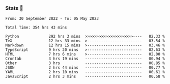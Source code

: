 ### Stats 👋
<!--START_SECTION:waka-->

```text
From: 30 September 2022 - To: 05 May 2023

Total Time: 354 hrs 43 mins

Python             292 hrs 3 mins  >>>>>>>>>>>>>>>>>>>>>----   82.33 %
TeX                12 hrs 33 mins  >------------------------   03.54 %
Markdown           12 hrs 15 mins  >------------------------   03.46 %
TypeScript         9 hrs 20 mins   >------------------------   02.63 %
HTML               7 hrs 6 mins    >------------------------   02.00 %
Crontab            3 hrs 19 mins   -------------------------   00.94 %
Other              3 hrs           -------------------------   00.85 %
JSON               2 hrs 44 mins   -------------------------   00.77 %
YAML               2 hrs 10 mins   -------------------------   00.61 %
JavaScript         2 hrs 3 mins    -------------------------   00.58 %
```

<!--END_SECTION:waka-->

<!--
**buhaytza2005/buhaytza2005** is a ✨ _special_ ✨ repository because its `README.md` (this file) appears on your GitHub profile.

Here are some ideas to get you started:

- 🔭 I’m currently working on ...
- 🌱 I’m currently learning ...
- 👯 I’m looking to collaborate on ...
- 🤔 I’m looking for help with ...
- 💬 Ask me about ...
- 📫 How to reach me: ...
- 😄 Pronouns: ...
- ⚡ Fun fact: ...
-->



